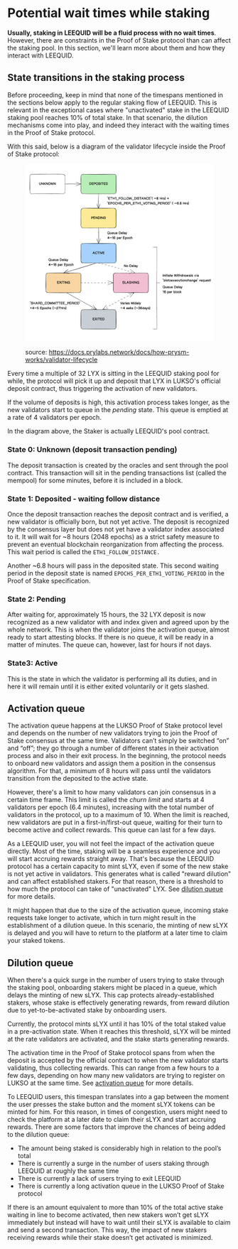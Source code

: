 # Potential wait times while staking

**Usually, staking in LEEQUID will be a fluid process with no wait times**. However, there are constraints in the Proof of Stake protocol than can affect the staking pool. In this section, we'll learn more about them and how they interact with LEEQUID.

## State transitions in the staking process

Before proceeding, keep in mind that none of the timespans mentioned in the sections below apply to the regular staking flow of LEEQUID. This is relevant in the exceptional cases where "unactivated" stake in the LEEQUID staking pool reaches 10% of total stake. In that scenario, the dilution mechanisms come into play, and indeed they interact with the waiting times in the Proof of Stake protocol.&#x20;

With this said, below is a diagram of the validator lifecycle inside the Proof of Stake protocol:&#x20;

<figure><img src="../../.gitbook/assets/Validator_states (2).png" alt=""><figcaption><p>source: <a href="https://docs.prylabs.network/docs/how-prysm-works/validator-lifecycle">https://docs.prylabs.network/docs/how-prysm-works/validator-lifecycle</a></p></figcaption></figure>

Every time a multiple of 32 LYX is sitting in the LEEQUID staking pool for while, the protocol will pick it up and deposit that LYX in LUKSO's official deposit contract, thus triggering the activation of new validators. &#x20;

If the volume of deposits is high, this activation process takes longer, as the new validators start to queue in the _pending_ state. This queue is emptied at a rate of 4 validators per epoch.

In the diagram above, the Staker is actually LEEQUID's pool contract.&#x20;

### State 0: Unknown (deposit transaction pending)

The deposit transaction is created by the oracles and sent through the pool contract. This transaction will sit in the pending transactions list (called the mempool) for some minutes, before it is included in a block.&#x20;

### State 1: Deposited - waiting follow distance

Once the deposit transaction reaches the deposit contract and is verified, a new validator is officially born, but not yet active. The deposit is recognized by the consensus layer but does not yet have a validator index associated to it. It will wait for \~8 hours (2048 epochs) as a strict safety measure to prevent an eventual blockchain reorganization from affecting the process. This wait period is called the `ETH1_FOLLOW_DISTANCE.`

Another \~6.8 hours will pass in the deposited state. This second waiting period in the deposit state is named `EPOCHS_PER_ETH1_VOTING_PERIOD` in the Proof of Stake specification.&#x20;

### State 2: Pending

After waiting for, approximately 15 hours, the 32 LYX deposit is now recognized as a new validator with and index given and agreed upon by the whole network. This is when the validator joins the activation queue, almost ready to start attesting blocks. If there is no queue, it will be ready in a matter of minutes. The queue can, however, last for hours if not days.&#x20;

### State3: Active

This is the state in which the validator is performing all its duties, and in here it will remain until it is either exited voluntarily or it gets slashed.&#x20;

## Activation queue

The activation queue happens at the LUKSO Proof of Stake protocol level and depends on the number of new validators trying to join the Proof of Stake consensus at the same time. Validators can’t simply be switched “on” and “off”; they go through a number of different states in their activation process and also in their exit process. In the beginning, the protocol needs to onboard new validators and assign them a position in the consensus algorithm. For that, a minimum of 8 hours will pass until the validators transition from the deposited to the active state.

However, there's a limit to how many validators can join consensus in a certain time frame. This limit is called the _churn limit_ and starts at 4 validators per epoch (6.4 minutes), increasing with the total number of validators in the protocol, up to a maximum of 10. When the limit is reached, new validators are put in a first-in/first-out queue, waiting for their turn to become active and collect rewards. This queue can last for a few days.

As a LEEQUID user, you will not feel the impact of the activation queue directly. Most of the time, staking will be a seamless experience and you will start accruing rewards straight away. That's because the LEEQUID protocol has a certain capacity to mint sLYX, even if some of the new stake is not yet active in validators. This generates what is called "reward dilution" and can affect established stakers. For that reason, there is a threshold to how much the protocol can take of "unactivated" LYX. See [dilution queue](potential-wait-times-while-staking.md#dilution-queue) for more details.

It might happen that due to the size of the activation queue, incoming stake requests take longer to activate, which in turn might result in the establishment of a dilution queue. In this scenario, the minting of new sLYX is delayed and you will have to return to the platform at a later time to claim your staked tokens.&#x20;

## Dilution queue

When there's a quick surge in the number of users trying to stake through the staking pool, onboarding stakers might be placed in a queue, which delays the minting of new sLYX. This cap protects already-established stakers, whose stake is effectively generating rewards, from reward dilution due to yet-to-be-activated stake by onboarding users.&#x20;

Currently, the protocol mints sLYX until it has 10% of the total staked value in a pre-activation state. When it reaches this threshold, sLYX will be minted at the rate validators are activated, and the stake starts generating rewards.

The activation time in the Proof of Stake protocol spans from when the deposit is accepted by the official contract to when the new validator starts validating, thus collecting rewards. This can range from a few hours to a few days, depending on how many new validators are trying to register on LUKSO at the same time. See [activation queue](potential-wait-times-while-staking.md#activation-queue) for more details.

To LEEQUID users, this timespan translates into a gap between the moment the user presses the stake button and the moment sLYX tokens can be minted for him. For this reason, in times of congestion, users might need to check the platform at a later date to claim their sLYX and start accruing rewards. There are some factors that improve the chances of being added to the dilution queue:

* The amount being staked is considerably high in relation to the pool’s total
* There is currently a surge in the number of users staking through LEEQUID at roughly the same time
* There is currently a lack of users trying to exit LEEQUID
* There is currently a long activation queue in the LUKSO Proof of Stake protocol

If there is an amount equivalent to more than 10% of the total active stake waiting in line to become activated, then new stakers won’t get sLYX immediately but instead will have to wait until their sLYX is available to claim and send a second transaction. This way, the impact of new stakers receiving rewards while their stake doesn’t get activated is minimized.
